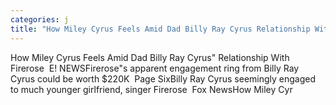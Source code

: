 ```yaml
---
categories: j
title: "How Miley Cyrus Feels Amid Dad Billy Ray Cyrus Relationship With Firerose  E NEWS"
---
```

How Miley Cyrus Feels Amid Dad Billy Ray Cyrus" Relationship With Firerose&nbsp;&nbsp;E! NEWSFirerose"s apparent engagement ring from Billy Ray Cyrus could be worth $220K&nbsp;&nbsp;Page SixBilly Ray Cyrus seemingly engaged to much younger girlfriend, singer Firerose&nbsp;&nbsp;Fox NewsHow Miley Cyr